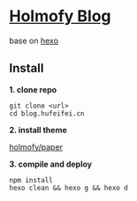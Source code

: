 # [Holmofy Blog](https://blog.hufeifei.cn)

base on [hexo](https://hexo.io/zh-cn/)

## Install

**1. clone repo**
```
git clone <url>
cd blog.hufeifei.cn
```
**2. install theme**

[holmofy/paper](https://github.com/holmofy/hexo-theme-paper)

**3. compile and deploy**
```
npm install
hexo clean && hexo g && hexo d
```
